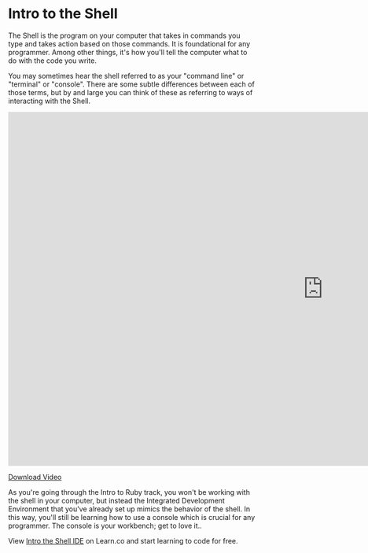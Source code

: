 # Intro to the Shell

The Shell is the program on your computer that takes in commands you type and takes action based on those commands. It is foundational for any programmer. Among other things, it's how you'll tell the computer what to do with the code you write. 

You may sometimes hear the shell referred to as your "command line" or "terminal" or "console". There are some subtle differences between each of those terms, but by and large you can think of these as referring to ways of interacting with the Shell. 

<iframe width="1280" height="720" src="https://www.youtube.com/embed/uxANgIcjmQg?rel=0&amp;showinfo=0&html5=1" frameborder="0" allowfullscreen></iframe>

[Download Video](http://flatiron-videos.s3.amazonaws.com/ironboard/welcome%20to%20the%20shell.mp4)

As you're going through the Intro to Ruby track, you won't be working with the shell in your computer, but instead the Integrated Development Environment that you've already set up mimics the behavior of the shell. In this way, you'll still be learning how to use a console which is crucial for any programmer. The console is your workbench; get to love it.. 

<p data-visibility='hidden'>View <a href='https://learn.co/lessons/intro-the-shell-ide'>Intro the Shell IDE</a> on Learn.co and start learning to code for free.</p>
